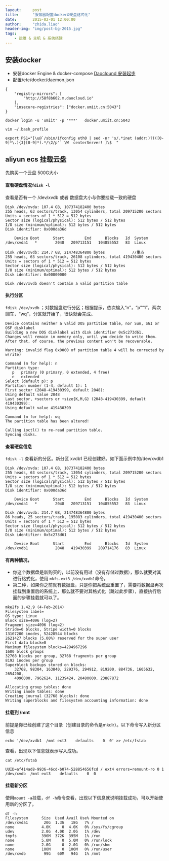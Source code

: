 ```yaml
---
layout:     post
title:      "服务器配置docker&硬盘格式化"
date:       2015-02-01 12:00:00
author:     "zhida.liao"
header-img: "img/post-bg-2015.jpg"
tags:
    - 运维 & 主机 & 系统搭建
---
```


## 安装docker

- 安装docker Engine & docker-compose
[Daoclound 安装起步](https://get.daocloud.io/#install-docker)
- 配置/etc/docker/daemon.json

```
{
    "registry-mirrors": [
        "http://58f8b602.m.daocloud.io"
    ],
    "insecure-registries": ["docker.umiit.cn:5043"]   
}

docker login -u 'umiit' -p '***'   docker.umiit.cn:5043

``` 

```
vim ~/.bash_profile

export PS1="[\u@`/sbin/ifconfig eth0 | sed -nr 's/.*inet (addr:)?(([0-9]*\.){3}[0-9]*).*/\2/p'` \W  centerServer! ]\$  " 
```



## aliyun ecs 挂载云盘

先购买一个云盘 500G大小

####  查看硬盘情况`fdisk -l`

查看是否有一个 /dev/xvdb 或者 数据盘大小与你要挂载一致的硬盘

```
Disk /dev/xvda: 107.4 GB, 107374182400 bytes
255 heads, 63 sectors/track, 13054 cylinders, total 209715200 sectors
Units = sectors of 1 * 512 = 512 bytes
Sector size (logical/physical): 512 bytes / 512 bytes
I/O size (minimum/optimal): 512 bytes / 512 bytes
Disk identifier: 0x000da36d

    Device Boot      Start         End      Blocks   Id  System
/dev/xvda1   *        2048   209713151   104855552   83  Linux

Disk /dev/xvdb: 214.7 GB, 214748364800 bytes			//重点
255 heads, 63 sectors/track, 26108 cylinders, total 419430400 sectors
Units = sectors of 1 * 512 = 512 bytes
Sector size (logical/physical): 512 bytes / 512 bytes
I/O size (minimum/optimal): 512 bytes / 512 bytes
Disk identifier: 0x00000000

Disk /dev/xvdb doesn't contain a valid partition table

```

#### 执行分区

`fdisk /dev/xvdb` ；对数据盘进行分区；根据提示，依次输入“n”，“p”“1”，两次回车，“wq”，分区就开始了，很快就会完成。

```
Device contains neither a valid DOS partition table, nor Sun, SGI or OSF disklabel
Building a new DOS disklabel with disk identifier 0x5c273d61.
Changes will remain in memory only, until you decide to write them.
After that, of course, the previous content won't be recoverable.

Warning: invalid flag 0x0000 of partition table 4 will be corrected by w(rite)

Command (m for help): n
Partition type:
   p   primary (0 primary, 0 extended, 4 free)
   e   extended
Select (default p): p
Partition number (1-4, default 1): 1
First sector (2048-419430399, default 2048):
Using default value 2048
Last sector, +sectors or +size{K,M,G} (2048-419430399, default 419430399):
Using default value 419430399

Command (m for help): wq
The partition table has been altered!

Calling ioctl() to re-read partition table.
Syncing disks.
```


#### 查看硬盘信息

`fdisk -l`  查看新的分区。新分区 xvdb1 已经创建好。如下面示例中的/dev/xvdb1

```
Disk /dev/xvda: 107.4 GB, 107374182400 bytes
255 heads, 63 sectors/track, 13054 cylinders, total 209715200 sectors
Units = sectors of 1 * 512 = 512 bytes
Sector size (logical/physical): 512 bytes / 512 bytes
I/O size (minimum/optimal): 512 bytes / 512 bytes
Disk identifier: 0x000da36d

    Device Boot      Start         End      Blocks   Id  System
/dev/xvda1   *        2048   209713151   104855552   83  Linux

Disk /dev/xvdb: 214.7 GB, 214748364800 bytes
86 heads, 25 sectors/track, 195083 cylinders, total 419430400 sectors
Units = sectors of 1 * 512 = 512 bytes
Sector size (logical/physical): 512 bytes / 512 bytes
I/O size (minimum/optimal): 512 bytes / 512 bytes
Disk identifier: 0x5c273d61

    Device Boot      Start         End      Blocks   Id  System
/dev/xvdb1            2048   419430399   209714176   83  Linux
```

#### 有两种情况，

- 你这个数据盘是新购买的，以前没有用过（没有存储过数据），那么就要对其进行格式化，使用 `mkfs.ext3 /dev/xvdb1`命令。
- 第二种，如果你之前就有数据盘，只是你把系统盘重置了，需要将数据盘再次挂载到重置后的系统上，那么就不要对其格式化（跳过此步骤），直接执行后面的步骤挂载就可以了。

```
mke2fs 1.42.9 (4-Feb-2014)
Filesystem label=
OS type: Linux
Block size=4096 (log=2)
Fragment size=4096 (log=2)
Stride=0 blocks, Stripe width=0 blocks
13107200 inodes, 52428544 blocks
2621427 blocks (5.00%) reserved for the super user
First data block=0
Maximum filesystem blocks=4294967296
1600 block groups
32768 blocks per group, 32768 fragments per group
8192 inodes per group
Superblock backups stored on blocks:
	32768, 98304, 163840, 229376, 294912, 819200, 884736, 1605632, 2654208,
	4096000, 7962624, 11239424, 20480000, 23887872

Allocating group tables: done
Writing inode tables: done
Creating journal (32768 blocks): done
Writing superblocks and filesystem accounting information: done
```	

#### 挂载到 /mnt 

前提是你已经创建了这个目录（创建目录的命令是mkdir）。以下命令写入新分区信息

```
echo '/dev/xvdb1  /mnt ext3    defaults    0  0' >> /etc/fstab
```

查看，出现以下信息就表示写入成功。

```
cat /etc/fstab

UUID=af414ad8-9936-46cd-b074-528854656fcd / ext4 errors=remount-ro 0 1
/dev/xvdb  /mnt ext3    defaults    0  0
```

#### 挂载新分区

使用`mount -a`挂载，`df -h`命令查看，出现以下信息就说明挂载成功，可以开始使用新的分区了。

```
df -h
Filesystem      Size  Used Avail Use% Mounted on
/dev/xvda1       20G  1.3G   18G   7% /
none            4.0K     0  4.0K   0% /sys/fs/cgroup
udev            2.0G  4.0K  2.0G   1% /dev
tmpfs           396M  372K  395M   1% /run
none            5.0M     0  5.0M   0% /run/lock
none            2.0G     0  2.0G   0% /run/shm
none            100M     0  100M   0% /run/user
/dev/xvdb        99G   60M   94G   1% /mnt
```

